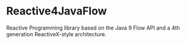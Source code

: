 # Reactive4JavaFlow
Reactive Programming library based on the Java 9 Flow API and a 4th generation ReactiveX-style architecture.
